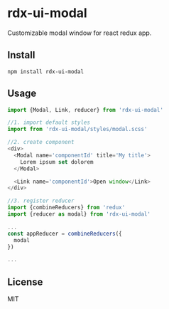 # rdx-ui-modal

Customizable modal window for react redux app.

## Install

```
npm install rdx-ui-modal
```

## Usage

```javascript
import {Modal, Link, reducer} from 'rdx-ui-modal'

//1. import default styles
import from 'rdx-ui-modal/styles/modal.scss'

//2. create component
<div>
  <Modal name='componentId' title='My title'>
    Lorem ipsum set dolorem
  </Modal>

  <Link name='componentId'>Open window</Link>
</div>

//3. register reducer
import {combineReducers} from 'redux'
import {reducer as modal} from 'rdx-ui-modal'

...
const appReducer = combineReducers({
  modal
})

...

```

## License

MIT
